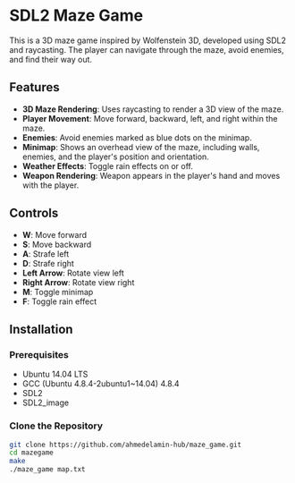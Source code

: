 # SDL2 Maze Game

This is a 3D maze game inspired by Wolfenstein 3D, developed using SDL2 and raycasting. The player can navigate through the maze, avoid enemies, and find their way out.

## Features

- **3D Maze Rendering**: Uses raycasting to render a 3D view of the maze.
- **Player Movement**: Move forward, backward, left, and right within the maze.
- **Enemies**: Avoid enemies marked as blue dots on the minimap.
- **Minimap**: Shows an overhead view of the maze, including walls, enemies, and the player's position and orientation.
- **Weather Effects**: Toggle rain effects on or off.
- **Weapon Rendering**: Weapon appears in the player's hand and moves with the player.

## Controls

- **W**: Move forward
- **S**: Move backward
- **A**: Strafe left
- **D**: Strafe right
- **Left Arrow**: Rotate view left
- **Right Arrow**: Rotate view right
- **M**: Toggle minimap
- **F**: Toggle rain effect

## Installation

### Prerequisites

- Ubuntu 14.04 LTS
- GCC (Ubuntu 4.8.4-2ubuntu1~14.04) 4.8.4
- SDL2
- SDL2_image

### Clone the Repository

```sh
git clone https://github.com/ahmedelamin-hub/maze_game.git
cd mazegame
make
./maze_game map.txt
